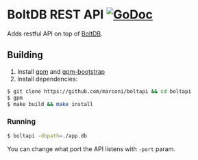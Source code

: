 # BoltDB REST API [![GoDoc](https://godoc.org/github.com/boltdb/bolt?status.png)](https://godoc.org/github.com/boltdb/bolt)

Adds restful API on top of [BoltDB](https://github.com/boltdb/bolt).

## Building

1. Install [gpm](https://github.com/pote/gpm) and [gpm-bootstrap](https://github.com/pote/gpm-bootstrap)
2. Install dependencies:

```bash
$ git clone https://github.com/marconi/boltapi && cd boltapi
$ gpm
$ make build && make install
```

### Running

```bash
$ boltapi -dbpath=./app.db
```

You can change what port the API listens with `-port` param.
